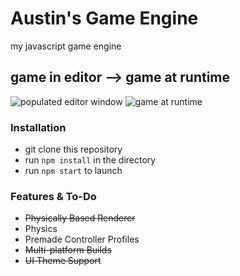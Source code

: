 # Austin's Game Engine
my javascript game engine

## game in editor --> game at runtime
![populated editor window](https://user-images.githubusercontent.com/66288732/224681885-ac630f9f-ac45-4eec-990d-262076f8e011.png)
![game at runtime](https://user-images.githubusercontent.com/66288732/224682085-b2525a69-6416-4e04-a3e4-20b35997076b.png)


### Installation
- git clone this repository
- run `npm install` in the directory
- run `npm start` to launch

### Features & To-Do
- ~~Physically Based Renderer~~
- Physics
- Premade Controller Profiles
- ~~Multi-platform Builds~~
- ~~UI Theme Support~~
